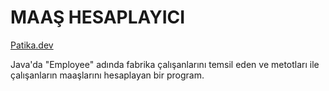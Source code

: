 # MAAŞ HESAPLAYICI

[Patika.dev](https://www.patika.dev/tr)

Java'da "Employee" adında fabrika çalışanlarını temsil eden ve metotları ile çalışanların maaşlarını hesaplayan bir program.

